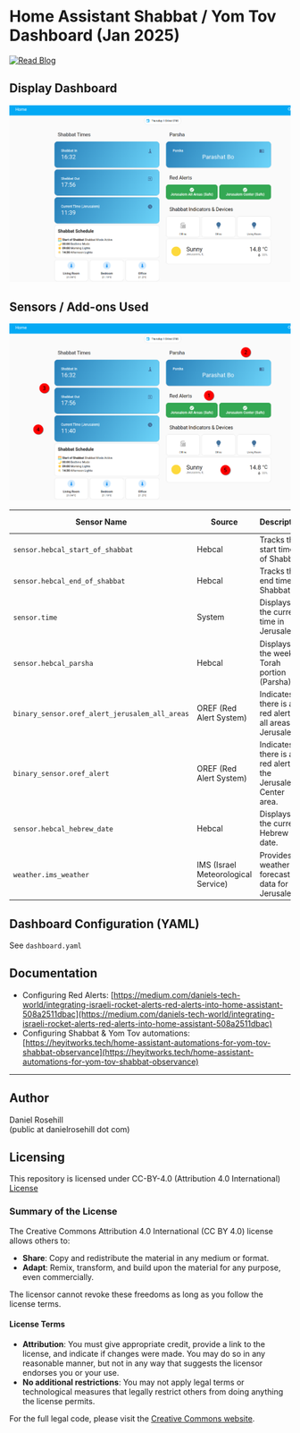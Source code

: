 # Home Assistant Shabbat / Yom Tov Dashboard (Jan 2025)

[![Read Blog](https://img.shields.io/badge/Read-Blog-blue)](https://heyitworks.tech/home-assistant-automations-for-yom-tov-shabbat-observance)

## Display Dashboard

![alt text](screenshots/1.png)

## Sensors / Add-ons Used

![alt text](screenshots/2.png)


| Sensor Name                                      | Source                          | Description                                                                 | Add-on Link                               |
|--------------------------------------------------|---------------------------------|-----------------------------------------------------------------------------|-------------------------------------------|
| `sensor.hebcal_start_of_shabbat`                 | Hebcal                          | Tracks the start time of Shabbat.                                           | [Jewish Calendar](https://www.home-assistant.io/integrations/jewish_calendar/) |
| `sensor.hebcal_end_of_shabbat`                   | Hebcal                          | Tracks the end time of Shabbat.                                             | [Jewish Calendar](https://www.home-assistant.io/integrations/jewish_calendar/) |
| `sensor.time`                                    | System                          | Displays the current time in Jerusalem.                                     | N/A                                      |
| `sensor.hebcal_parsha`                           | Hebcal                          | Displays the weekly Torah portion (Parsha).                                 | [Jewish Calendar](https://www.home-assistant.io/integrations/jewish_calendar/) |
| `binary_sensor.oref_alert_jerusalem_all_areas`   | OREF (Red Alert System)         | Indicates if there is a red alert for all areas in Jerusalem.               | [Red Alert](https://github.com/idodov/RedAlert)    |
| `binary_sensor.oref_alert`                       | OREF (Red Alert System)         | Indicates if there is a red alert for the Jerusalem Center area.            | [Red Alert](https://github.com/idodov/RedAlert)   |
| `sensor.hebcal_hebrew_date`                      | Hebcal                          | Displays the current Hebrew date.                                           | [Jewish Calendar](https://www.home-assistant.io/integrations/jewish_calendar/) |
| `weather.ims_weather`                            | IMS (Israel Meteorological Service) | Provides weather forecast data for Jerusalem.                               | N/A |
 
 ## Dashboard Configuration (YAML)

 See `dashboard.yaml`

 ## Documentation

*   Configuring Red Alerts: [https://medium.com/daniels-tech-world/integrating-israeli-rocket-alerts-red-alerts-into-home-assistant-508a2511dbac](https://medium.com/daniels-tech-world/integrating-israeli-rocket-alerts-red-alerts-into-home-assistant-508a2511dbac)
*   Configuring Shabbat & Yom Tov automations: [https://heyitworks.tech/home-assistant-automations-for-yom-tov-shabbat-observance](https://heyitworks.tech/home-assistant-automations-for-yom-tov-shabbat-observance)

---

 ## Author
 
 Daniel Rosehill  
 (public at danielrosehill dot com)
 
 ## Licensing
 
 This repository is licensed under CC-BY-4.0 (Attribution 4.0 International) 
 [License](https://creativecommons.org/licenses/by/4.0/)
 
 ### Summary of the License
 The Creative Commons Attribution 4.0 International (CC BY 4.0) license allows others to:
 - **Share**: Copy and redistribute the material in any medium or format.
 - **Adapt**: Remix, transform, and build upon the material for any purpose, even commercially.
 
 The licensor cannot revoke these freedoms as long as you follow the license terms.
 
 #### License Terms
 - **Attribution**: You must give appropriate credit, provide a link to the license, and indicate if changes were made. You may do so in any reasonable manner, but not in any way that suggests the licensor endorses you or your use.
 - **No additional restrictions**: You may not apply legal terms or technological measures that legally restrict others from doing anything the license permits.
 
 For the full legal code, please visit the [Creative Commons website](https://creativecommons.org/licenses/by/4.0/legalcode).